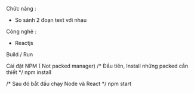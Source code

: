 Chức năng : 
- So sánh  2 đoạn text với nhau

Công nghê :
- Reactjs 

Build / Run


Cài đặt NPM ( Not packed manager)
/* Đầu tiên, Install những packed cần thiết */
npm install

/* Sau đó bắt đầu chạy Node và React */
npm start
